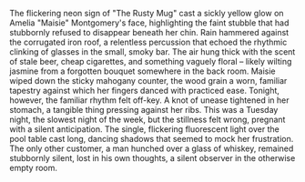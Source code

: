 The flickering neon sign of "The Rusty Mug" cast a sickly yellow glow on Amelia "Maisie"  Montgomery's face, highlighting the faint stubble that had stubbornly refused to disappear beneath her chin.  Rain hammered against the corrugated iron roof, a relentless percussion that echoed the rhythmic clinking of glasses in the small, smoky bar.  The air hung thick with the scent of stale beer, cheap cigarettes, and something vaguely floral – likely wilting jasmine from a forgotten bouquet somewhere in the back room.  Maisie wiped down the sticky mahogany counter, the wood grain a worn, familiar tapestry against which her fingers danced with practiced ease.  Tonight, however, the familiar rhythm felt off-key.  A knot of unease tightened in her stomach, a tangible thing pressing against her ribs.  This was a Tuesday night, the slowest night of the week, but the stillness felt wrong, pregnant with a silent anticipation. The single, flickering fluorescent light over the pool table cast long, dancing shadows that seemed to mock her frustration. The only other customer, a man hunched over a glass of whiskey, remained stubbornly silent, lost in his own thoughts, a silent observer in the otherwise empty room.
